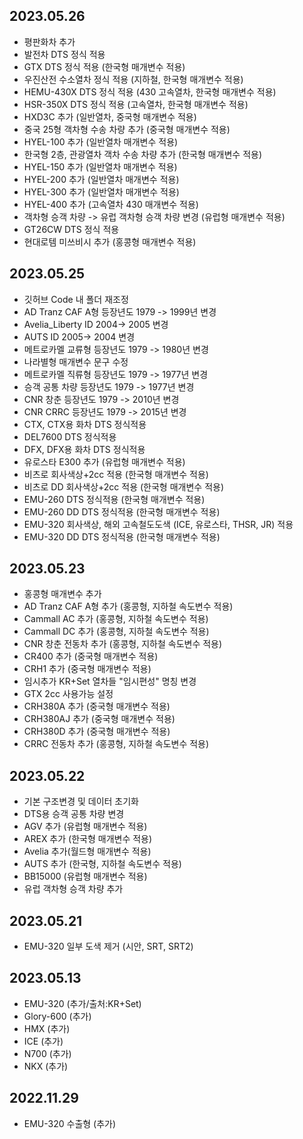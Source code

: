 2023.05.26
-----
* 평판화차 추가
* 발전차 DTS 정식 적용
* GTX DTS 정식 적용 (한국형 매개변수 적용)
* 우진산전 수소열차 정식 적용 (지하철, 한국형 매개변수 적용)
* HEMU-430X DTS 정식 적용 (430 고속열차, 한국형 매개변수 적용)
* HSR-350X DTS 정식 적용 (고속열차, 한국형 매개변수 적용)
* HXD3C 추가 (일반열차, 중국형 매개변수 적용)
* 중국 25형 객차형 수송 차량 추가 (중국형 매개변수 적용)
* HYEL-100 추가 (일반열차 매개변수 적용)
* 한국형 2층, 관광열차 객차 수송 차량 추가 (한국형 매개변수 적용)
* HYEL-150 추가 (일반열차 매개변수 적용)
* HYEL-200 추가 (일반열차 매개변수 적용)
* HYEL-300 추가 (일반열차 매개변수 적용)
* HYEL-400 추가 (고속열차 430 매개변수 적용)
* 객차형 승객 차량 -> 유럽 객차형 승객 차량 변경 (유럽형 매개변수 적용)
* GT26CW DTS 정식 적용
* 현대로템 미쓰비시 추가 (홍콩형 매개변수 적용)

2023.05.25
-----
* 깃허브 Code 내 폴더 재조정
* AD Tranz CAF A형 등장년도 1979 -> 1999년 변경
* Avelia_Liberty ID 2004-> 2005 변경
* AUTS ID 2005-> 2004 변경
* 메트로카멜 교류형 등장년도 1979 -> 1980년 변경
* 나라별형 매개변수 문구 수정
* 메트로카멜 직류형 등장년도 1979 -> 1977년 변경
* 승객 공통 차량 등장년도 1979 -> 1977년 변경
* CNR 창춘 등장년도 1979 -> 2010년 변경
* CNR CRRC 등장년도 1979 -> 2015년 변경
* CTX, CTX용 화차 DTS 정식적용
* DEL7600 DTS 정식적용
* DFX, DFX용 화차 DTS 정식적용
* 유로스타 E300 추가 (유럽형 매개변수 적용)
* 비츠로 회사색상+2cc 적용 (한국형 매개변수 적용)
* 비츠로 DD 회사색상+2cc 적용 (한국형 매개변수 적용)
* EMU-260 DTS 정식적용 (한국형 매개변수 적용)
* EMU-260 DD DTS 정식적용 (한국형 매개변수 적용)
* EMU-320 회사색상, 해외 고속철도도색 (ICE, 유로스타, THSR, JR) 적용
* EMU-320 DD DTS 정식적용 (한국형 매개변수 적용)

2023.05.23
-----
* 홍콩형 매개변수 추가
* AD Tranz CAF A형 추가 (홍콩형, 지하철 속도변수 적용)
* Cammall AC 추가 (홍콩형, 지하철 속도변수 적용)
* Cammall DC 추가 (홍콩형, 지하철 속도변수 적용)
* CNR 창춘 전동차 추가 (홍콩형, 지하철 속도변수 적용)
* CR400 추가 (중국형 매개변수 적용)
* CRH1 추가 (중국형 매개변수 적용)
* 임시추가 KR+Set 열차들 "임시편성" 명칭 변경
* GTX 2cc 사용가능 설정
* CRH380A 추가 (중국형 매개변수 적용)
* CRH380AJ 추가 (중국형 매개변수 적용)
* CRH380D 추가 (중국형 매개변수 적용)
* CRRC 전동차 추가 (홍콩형, 지하철 속도변수 적용)

2023.05.22
-----
* 기본 구조변경 및 데이터 초기화
* DTS용 승객 공통 차량 변경
* AGV 추가 (유럽형 매개변수 적용)
* AREX 추가 (한국형 매개변수 적용)
* Avelia 추가(월드형 매개변수 적용)
* AUTS 추가 (한국형, 지하철 속도변수 적용)
* BB15000 (유럽형 매개변수 적용)
* 유럽 객차형 승객 차량 추가

2023.05.21
-----
* EMU-320 일부 도색 제거 (시안, SRT, SRT2)

2023.05.13
-----
* EMU-320 (추가/출처:KR+Set)
* Glory-600 (추가)
* HMX (추가)
* ICE (추가)
* N700 (추가)
* NKX (추가)

2022.11.29
-----
* EMU-320 수출형 (추가)